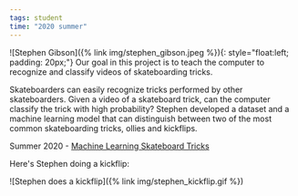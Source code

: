 ```yaml
---
tags: student
time: "2020 summer"
---
```

<!-- TODO: make code DRY -->
![Stephen Gibson]({% link img/stephen_gibson.jpeg %}){: style="float:left; padding: 20px;"}
Our goal in this project is to teach the computer to recognize and classify videos of skateboarding tricks.


Skateboarders can easily recognize tricks performed by other skateboarders.
Given a video of a skateboard trick, can the computer classify the trick with high probability?
Stephen developed a dataset and a machine learning model that can distinguish between two of the most common skateboarding tricks, ollies and kickflips.

Summer 2020 - [Machine Learning Skateboard Tricks](https://github.com/LightningDrop/SkateboardML)

Here's Stephen doing a kickflip:

![Stephen does a kickflip]({% link img/stephen_kickflip.gif %})

